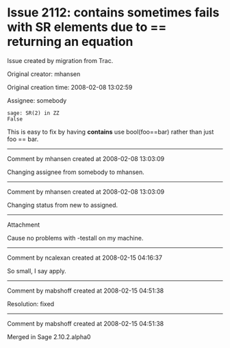 # Issue 2112: __contains__ sometimes fails with SR elements due to == returning an equation

Issue created by migration from Trac.

Original creator: mhansen

Original creation time: 2008-02-08 13:02:59

Assignee: somebody


```
sage: SR(2) in ZZ
False
```


This is easy to fix by having __contains__ use bool(foo==bar) rather than just foo == bar.


---

Comment by mhansen created at 2008-02-08 13:03:09

Changing assignee from somebody to mhansen.


---

Comment by mhansen created at 2008-02-08 13:03:09

Changing status from new to assigned.


---

Attachment

Cause no problems with -testall on my machine.


---

Comment by ncalexan created at 2008-02-15 04:16:37

So small, I say apply.


---

Comment by mabshoff created at 2008-02-15 04:51:38

Resolution: fixed


---

Comment by mabshoff created at 2008-02-15 04:51:38

Merged in Sage 2.10.2.alpha0
